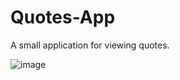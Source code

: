 # Quotes-App
A small application for viewing quotes.

![image](https://user-images.githubusercontent.com/70006226/172189208-e0f3fad2-7fef-415f-8051-784eefe9c936.png)
